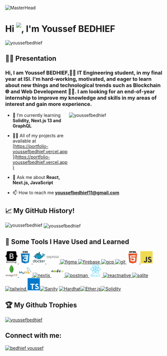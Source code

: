 ![MasterHead](https://camo.githubusercontent.com/ba9f3bd30647e352a3f5e1e45eb45c6ec7bad6155cd16aaedf4a426738da0ca5/68747470733a2f2f696e646f616e616c79746963612e636f6d2f7374617469632f696d616765732f62616e6e6572722e676966)

<h1 align="left">Hi <img <img src="https://camo.githubusercontent.com/e8e7b06ecf583bc040eb60e44eb5b8e0ecc5421320a92929ce21522dbc34c891/68747470733a2f2f6d656469612e67697068792e636f6d2f6d656469612f6876524a434c467a6361737252346961377a2f67697068792e676966" height="30px" data-canonical-src="https://media.giphy.com/media/hvRJCLFzcasrR4ia7z/giphy.gif" style="max-width: 100%; display: inline-block;" data-target="animated-image.originalImage">, I'm Youssef BEDHIEF</h1>
<div>
<p> <img src="https://komarev.com/ghpvc/?username=youssefbedhief&label=Profile%20views&color=0e75b6&style=flat" alt="youssefbedhief" /> </p>
 </div>
<h2 border-bottom="1px solid">🙋‍♂️  Presentation</h2>
<h3 align="left">Hi, I am Youssef BEDHIEF,👨‍🎓 IT Engineering student, in my final year at ISI. I'm hard-working, motivated, and eager to learn about new things and technological trends such as Blockchain🌐 and Web Development 👨‍💻. I am looking for an end-of-year internship to improve my knowledge and skills in my areas of interest and gain more experience.</h3>
<img align="right" height="200" width="300" src="https://corebitweb.com/wp-content/uploads/2021/09/blockchain-development.gif" alt="youssefbedhief" />

- 🌱 I’m currently learning **Solidity, Next.js 13 and GraphQL**

- 👨‍💻 All of my projects are available at [https://portfolio-youssefbedhief.vercel.app](https://portfolio-youssefbedhief.vercel.app)

- 💬 Ask me about **React, Next.js, JavaScript**

- 📫 How to reach me **youssefbedhief11@gmail.com**


<h2 border-bottom="1px solid">📈  My GitHub History!</h2>
<p><img align="left" margin="5ps" src="https://github-readme-stats.vercel.app/api/top-langs?username=youssefbedhief&theme=noctis_minimus&show_icons=true&locale=en&layout=compact" alt="youssefbedhief" /></p>

<p>&nbsp;<img align="center" src="https://github-readme-stats.vercel.app/api?username=youssefbedhief&theme=noctis_minimus&show_icons=true&locale=en" alt="youssefbedhief" /></p>


<h2 align="left">🚀  Some Tools I Have Used and Learned</h2>
<p align="left"> <a href="https://getbootstrap.com" target="_blank" rel="noreferrer"> <img src="https://raw.githubusercontent.com/devicons/devicon/master/icons/bootstrap/bootstrap-plain-wordmark.svg" alt="bootstrap" width="40" height="40"/> </a> <a href="https://www.w3schools.com/css/" target="_blank" rel="noreferrer"> <img src="https://raw.githubusercontent.com/devicons/devicon/master/icons/css3/css3-original-wordmark.svg" alt="css3" width="40" height="40"/> </a> <a href="https://www.docker.com/" target="_blank" rel="noreferrer"> <img src="https://raw.githubusercontent.com/devicons/devicon/master/icons/docker/docker-original-wordmark.svg" alt="docker" width="40" height="40"/> </a> <a href="https://expressjs.com" target="_blank" rel="noreferrer"> <img src="https://raw.githubusercontent.com/devicons/devicon/master/icons/express/express-original-wordmark.svg" alt="express" width="40" height="40"/> </a> <a href="https://www.figma.com/" target="_blank" rel="noreferrer"> <img src="https://www.vectorlogo.zone/logos/figma/figma-icon.svg" alt="figma" width="40" height="40"/> </a> <a href="https://firebase.google.com/" target="_blank" rel="noreferrer"> <img src="https://www.vectorlogo.zone/logos/firebase/firebase-icon.svg" alt="firebase" width="40" height="40"/> </a> <a href="https://cloud.google.com" target="_blank" rel="noreferrer"> <img src="https://www.vectorlogo.zone/logos/google_cloud/google_cloud-icon.svg" alt="gcp" width="40" height="40"/> </a> <a href="https://git-scm.com/" target="_blank" rel="noreferrer"> <img src="https://www.vectorlogo.zone/logos/git-scm/git-scm-icon.svg" alt="git" width="40" height="40"/> </a> <a href="https://www.w3.org/html/" target="_blank" rel="noreferrer"> <img src="https://raw.githubusercontent.com/devicons/devicon/master/icons/html5/html5-original-wordmark.svg" alt="html5" width="40" height="40"/> </a> <a href="https://developer.mozilla.org/en-US/docs/Web/JavaScript" target="_blank" rel="noreferrer"> <img src="https://raw.githubusercontent.com/devicons/devicon/master/icons/javascript/javascript-original.svg" alt="javascript" width="40" height="40"/> </a> <a href="https://www.mongodb.com/" target="_blank" rel="noreferrer"> <img src="https://raw.githubusercontent.com/devicons/devicon/master/icons/mongodb/mongodb-original-wordmark.svg" alt="mongodb" width="40" height="40"/> </a> <a href="https://www.mysql.com/" target="_blank" rel="noreferrer"> <img src="https://raw.githubusercontent.com/devicons/devicon/master/icons/mysql/mysql-original-wordmark.svg" alt="mysql" width="40" height="40"/> </a> <a href="https://nextjs.org/" target="_blank" rel="noreferrer"> <img src="https://cdn.worldvectorlogo.com/logos/nextjs-2.svg" alt="nextjs" width="40" height="40"/> </a> <a href="https://nodejs.org" target="_blank" rel="noreferrer"> <img src="https://raw.githubusercontent.com/devicons/devicon/master/icons/nodejs/nodejs-original-wordmark.svg" alt="nodejs" width="40" height="40"/> </a> <a href="https://postman.com" target="_blank" rel="noreferrer"> <img src="https://www.vectorlogo.zone/logos/getpostman/getpostman-icon.svg" alt="postman" width="40" height="40"/> </a> <a href="https://reactjs.org/" target="_blank" rel="noreferrer"> <img src="https://raw.githubusercontent.com/devicons/devicon/master/icons/react/react-original-wordmark.svg" alt="react" width="40" height="40"/> </a> <a href="https://reactnative.dev/" target="_blank" rel="noreferrer"> <img src="https://reactnative.dev/img/header_logo.svg" alt="reactnative" width="40" height="40"/> </a> <a href="https://www.sqlite.org/" target="_blank" rel="noreferrer"> <img src="https://www.vectorlogo.zone/logos/sqlite/sqlite-icon.svg" alt="sqlite" width="40" height="40"/> </a> <a href="https://tailwindcss.com/" target="_blank" rel="noreferrer"> <img src="https://www.vectorlogo.zone/logos/tailwindcss/tailwindcss-icon.svg" alt="tailwind" width="40" height="40"/> </a> <a href="https://www.typescriptlang.org/" target="_blank" rel="noreferrer"> <img src="https://raw.githubusercontent.com/devicons/devicon/master/icons/typescript/typescript-original.svg" alt="typescript" width="40" height="40"/></a><a href="https://www.sanity.io/docs" target="_blank" rel="noreferrer"><img src="https://images.g2crowd.com/uploads/product/image/large_detail/large_detail_96102ac6497377cd53da621075fe828e/sanity.png" alt="Sanity" width="40" height="40"/></a> <a href="https://hardhat.org/docs" target="_blank" rel="noreferrer"><img src="https://portfolio-youssefbedhief.vercel.app/_next/image?url=https%3A%2F%2Fcdn.sanity.io%2Fimages%2Ftqgpmz45%2Fproduction%2Fb1cc7ffc7525ebb857670a8a97b2a76bf4083fb4-300x208.png&w=128&q=75" alt="Hardhat" width="40" height="30"/></a><a href="https://docs.ethers.org/v5/" target="_blank" rel="noreferrer"><img  src="https://portfolio-youssefbedhief.vercel.app/_next/image?url=https%3A%2F%2Fcdn.sanity.io%2Fimages%2Ftqgpmz45%2Fproduction%2Fcab622602f854d1765e1351035ece1f4664dd0a8-300x189.png&w=128&q=75" alt="Ether.js" width="40" height="30"/></a><a href="https://docs.soliditylang.org/en/v0.8.17/" target="_blank" rel="noreferrer"><img src="https://portfolio-youssefbedhief.vercel.app/_next/image?url=https%3A%2F%2Fcdn.sanity.io%2Fimages%2Ftqgpmz45%2Fproduction%2F4677b36bb036170051d76b044cade86570693a46-1200x1862.png&w=128&q=75" alt="Solidity" width="25" height="40"/></a></p>

<h2 align="left">🏆  My Github Trophies</h2>
<p align="left"> <a href="https://github.com/ryo-ma/github-profile-trophy"><img src="https://github-profile-trophy.vercel.app/?username=youssefbedhief&theme=onestar" alt="youssefbedhief" /></a> </p>

<h2 align="left">Connect with me:</h2>
<p align="left">
<a href="https://linkedin.com/in/bedhief youssef" target="blank"><img align="center" src="https://raw.githubusercontent.com/rahuldkjain/github-profile-readme-generator/master/src/images/icons/Social/linked-in-alt.svg" alt="bedhief youssef" height="30" width="40" /></a>
</p>
